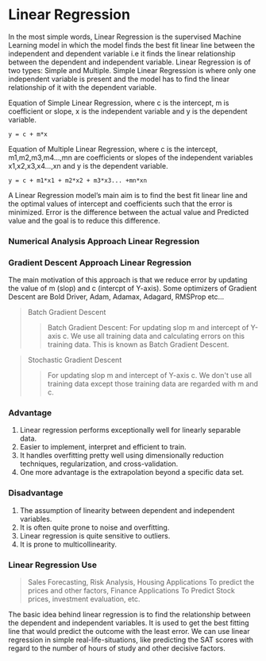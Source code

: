 # Linear Regression

In the most simple words, Linear Regression is the supervised Machine Learning model in which the model finds the best fit linear line between 
the independent and dependent variable i.e it finds the linear relationship between the dependent and independent variable.
Linear Regression is of two types: Simple and Multiple. Simple Linear Regression is where only one independent variable is present and 
the model has to find the linear relationship of it with the dependent variable.

Equation of Simple Linear Regression, where c is the intercept, m is coefficient or slope, x is the independent variable and y is the dependent variable.

``` y = c + m*x ```

Equation of Multiple Linear Regression, where c is the intercept, m1,m2,m3,m4…,mn are coefficients or slopes of the independent variables x1,x2,x3,x4…,xn and
y is the dependent variable.

``` y = c + m1*x1 + m2*x2 + m3*x3... +mn*xn ```

A Linear Regression model’s main aim is to find the best fit linear line and the optimal values of intercept and coefficients such that the error is minimized.
Error is the difference between the actual value and Predicted value and the goal is to reduce this difference.
### Numerical Analysis Approach Linear Regression 

### Gradient Descent Approach Linear Regression
The main motivation of this approach is that we reduce error by updating the value of m (slop) and c (intercpt of Y-axis). 
Some optimizers of Gradient Descent are Bold Driver, Adam, Adamax, Adagard, RMSProp etc...
> Batch Gradient Descent
> > Batch Gradient Descent: For updating slop m and intercept of Y-axis c. We use all training data and calculating errors on this training data. This is known as Batch Gradient Descent.

> Stochastic Gradient Descent
> > For updating slop m and intercept of Y-axis c. We don't use all training data except those training data are regarded with m and c.

### Advantage
1. Linear regression performs exceptionally well for linearly separable data.
2. Easier to implement, interpret and efficient to train.
3. It handles overfitting pretty well using dimensionally reduction techniques, regularization, and cross-validation.
4. One more advantage is the extrapolation beyond a specific data set.

### Disadvantage
1. The assumption of linearity between dependent and independent variables.
2. It is often quite prone to noise and overfitting.
3. Linear regression is quite sensitive to outliers.
4. It is prone to multicollinearity.


### Linear Regression Use
 > Sales Forecasting,
 > Risk Analysis,
 > Housing Applications To predict the prices and other factors,
 > Finance Applications To Predict Stock prices, investment evaluation, etc.
 
The basic idea behind linear regression is to find the relationship between the dependent and independent variables. It is used to get the best fitting line
that would predict the outcome with the least error. We can use linear regression in simple real-life-situations, like predicting the SAT scores with regard 
to the number of hours of study and other decisive factors.

